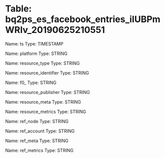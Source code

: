 Table: bq2ps_es_facebook_entries_iIUBPmWRIv_20190625210551
==========================================================

Name: ts
Type: TIMESTAMP

Name: platform
Type: STRING

Name: resource_type
Type: STRING

Name: resource_identifier
Type: STRING

Name: f0_
Type: STRING

Name: resource_publisher
Type: STRING

Name: resource_meta
Type: STRING

Name: resource_metrics
Type: STRING

Name: ref_node
Type: STRING

Name: ref_account
Type: STRING

Name: ref_meta
Type: STRING

Name: ref_metrics
Type: STRING

